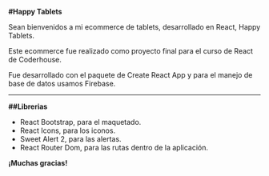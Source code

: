 **#Happy Tablets**

Sean bienvenidos a mi ecommerce de tablets, desarrollado en React, Happy Tablets. 

Este ecommerce fue realizado como proyecto final para el curso de React de Coderhouse.

Fue desarrollado con el paquete de Create React App y para el manejo de base de datos usamos Firebase.
* * *
**##Librerias**
-	React Bootstrap, para el maquetado.
-	React Icons, para los iconos.
-	Sweet Alert 2, para las alertas.
-	React Router Dom, para las rutas dentro de la aplicación.

**¡Muchas gracias!**
